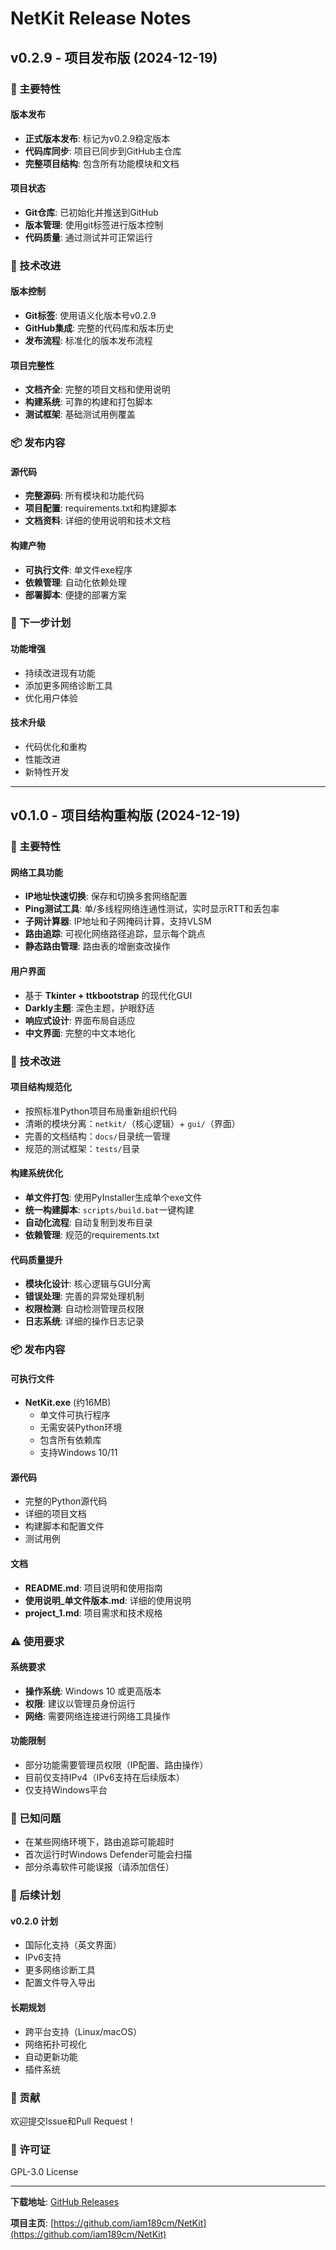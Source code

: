 # NetKit Release Notes

## v0.2.9 - 项目发布版 (2024-12-19)

### 🚀 主要特性

#### 版本发布
- **正式版本发布**: 标记为v0.2.9稳定版本
- **代码库同步**: 项目已同步到GitHub主仓库
- **完整项目结构**: 包含所有功能模块和文档

#### 项目状态
- **Git仓库**: 已初始化并推送到GitHub
- **版本管理**: 使用git标签进行版本控制
- **代码质量**: 通过测试并可正常运行

### 🔧 技术改进

#### 版本控制
- **Git标签**: 使用语义化版本号v0.2.9
- **GitHub集成**: 完整的代码库和版本历史
- **发布流程**: 标准化的版本发布流程

#### 项目完整性
- **文档齐全**: 完整的项目文档和使用说明
- **构建系统**: 可靠的构建和打包脚本
- **测试框架**: 基础测试用例覆盖

### 📦 发布内容

#### 源代码
- **完整源码**: 所有模块和功能代码
- **项目配置**: requirements.txt和构建脚本
- **文档资料**: 详细的使用说明和技术文档

#### 构建产物
- **可执行文件**: 单文件exe程序
- **依赖管理**: 自动化依赖处理
- **部署脚本**: 便捷的部署方案

### 🎯 下一步计划

#### 功能增强
- 持续改进现有功能
- 添加更多网络诊断工具
- 优化用户体验

#### 技术升级
- 代码优化和重构
- 性能改进
- 新特性开发

---

## v0.1.0 - 项目结构重构版 (2024-12-19)

### 🚀 主要特性

#### 网络工具功能
- **IP地址快速切换**: 保存和切换多套网络配置
- **Ping测试工具**: 单/多线程网络连通性测试，实时显示RTT和丢包率
- **子网计算器**: IP地址和子网掩码计算，支持VLSM
- **路由追踪**: 可视化网络路径追踪，显示每个跳点
- **静态路由管理**: 路由表的增删查改操作

#### 用户界面
- 基于 **Tkinter + ttkbootstrap** 的现代化GUI
- **Darkly主题**: 深色主题，护眼舒适
- **响应式设计**: 界面布局自适应
- **中文界面**: 完整的中文本地化

### 🔧 技术改进

#### 项目结构规范化
- 按照标准Python项目布局重新组织代码
- 清晰的模块分离：`netkit/`（核心逻辑）+ `gui/`（界面）
- 完善的文档结构：`docs/`目录统一管理
- 规范的测试框架：`tests/`目录

#### 构建系统优化
- **单文件打包**: 使用PyInstaller生成单个exe文件
- **统一构建脚本**: `scripts/build.bat`一键构建
- **自动化流程**: 自动复制到发布目录
- **依赖管理**: 规范的requirements.txt

#### 代码质量提升
- **模块化设计**: 核心逻辑与GUI分离
- **错误处理**: 完善的异常处理机制
- **权限检测**: 自动检测管理员权限
- **日志系统**: 详细的操作日志记录

### 📦 发布内容

#### 可执行文件
- **NetKit.exe** (约16MB)
  - 单文件可执行程序
  - 无需安装Python环境
  - 包含所有依赖库
  - 支持Windows 10/11

#### 源代码
- 完整的Python源代码
- 详细的项目文档
- 构建脚本和配置文件
- 测试用例

#### 文档
- **README.md**: 项目说明和使用指南
- **使用说明_单文件版本.md**: 详细的使用说明
- **project_1.md**: 项目需求和技术规格

### ⚠️ 使用要求

#### 系统要求
- **操作系统**: Windows 10 或更高版本
- **权限**: 建议以管理员身份运行
- **网络**: 需要网络连接进行网络工具操作

#### 功能限制
- 部分功能需要管理员权限（IP配置、路由操作）
- 目前仅支持IPv4（IPv6支持在后续版本）
- 仅支持Windows平台

### 🐛 已知问题

- 在某些网络环境下，路由追踪可能超时
- 首次运行时Windows Defender可能会扫描
- 部分杀毒软件可能误报（请添加信任）

### 🔮 后续计划

#### v0.2.0 计划
- 国际化支持（英文界面）
- IPv6支持
- 更多网络诊断工具
- 配置文件导入导出

#### 长期规划
- 跨平台支持（Linux/macOS）
- 网络拓扑可视化
- 自动更新功能
- 插件系统

### 🤝 贡献

欢迎提交Issue和Pull Request！

### 📄 许可证

GPL-3.0 License

---

**下载地址**: [GitHub Releases](https://github.com/iam189cm/NetKit/releases/tag/v0.1.0)

**项目主页**: [https://github.com/iam189cm/NetKit](https://github.com/iam189cm/NetKit) 